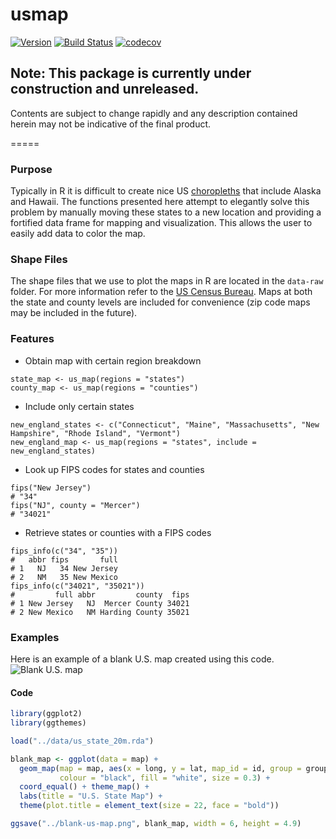 # usmap
[![Version](https://badge.fury.io/gh/pdil%2Fusmap.svg)](https://github.com/pdil/usmap/releases) [![Build Status](https://travis-ci.org/pdil/usmap.svg?branch=master)](https://travis-ci.org/pdil/usmap) [![codecov](https://codecov.io/gh/pdil/usmap/branch/master/graph/badge.svg)](https://codecov.io/gh/pdil/usmap)

## Note: This package is currently under construction and unreleased.
Contents are subject to change rapidly and any description contained herein may not be indicative of the final product.

=====

### Purpose
Typically in R it is difficult to create nice US [choropleths](http://en.wikipedia.org/wiki/Choropleth) that include Alaska and Hawaii. The functions presented here attempt to elegantly solve this problem by manually moving these states to a new location and providing a fortified data frame for mapping and visualization. This allows the user to easily add data to color the map.

### Shape Files
The shape files that we use to plot the maps in R are located in the `data-raw` folder. For more information refer to the [US Census Bureau](https://www.census.gov/geo/maps-data/data/tiger-cart-boundary.html). Maps at both the state and county levels are included for convenience (zip code maps may be included in the future).

### Features
* Obtain map with certain region breakdown
```{r}
state_map <- us_map(regions = "states")
county_map <- us_map(regions = "counties")
```
* Include only certain states
```{r}
new_england_states <- c("Connecticut", "Maine", "Massachusetts", "New Hampshire", "Rhode Island", "Vermont")
new_england_map <- us_map(regions = "states", include = new_england_states)
```
* Look up FIPS codes for states and counties
```{r}
fips("New Jersey")
# "34"
fips("NJ", county = "Mercer")
# "34021"
```
* Retrieve states or counties with a FIPS codes
```{r}
fips_info(c("34", "35"))
#   abbr fips       full
# 1   NJ   34 New Jersey
# 2   NM   35 New Mexico
fips_info(c("34021", "35021"))
#         full abbr         county  fips
# 1 New Jersey   NJ  Mercer County 34021
# 2 New Mexico   NM Harding County 35021
```

### Examples
Here is an example of a blank U.S. map created using this code.
![Blank U.S. map](https://github.com/pdil/us-map/blob/master/blank-us-map.png)

#### Code
``` r
library(ggplot2)
library(ggthemes)

load("../data/us_state_20m.rda")

blank_map <- ggplot(data = map) + 
  geom_map(map = map, aes(x = long, y = lat, map_id = id, group = group), 
           colour = "black", fill = "white", size = 0.3) +
  coord_equal() + theme_map() + 
  labs(title = "U.S. State Map") +
  theme(plot.title = element_text(size = 22, face = "bold"))

ggsave("../blank-us-map.png", blank_map, width = 6, height = 4.9)
```
